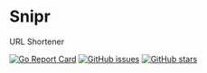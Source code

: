 # Snipr
URL Shortener

[![Go Report Card](https://goreportcard.com/badge/github.com/sri-shubham/neon)](https://goreportcard.com/report/github.com/sri-shubham/snipr)
[![GitHub issues](https://img.shields.io/github/issues/sri-shubham/neon)](https://github.com/sri-shubham/snipr/issues)
[![GitHub stars](https://img.shields.io/github/stars/sri-shubham/neon)](https://github.com/sri-shubham/snipr/stargazers)

